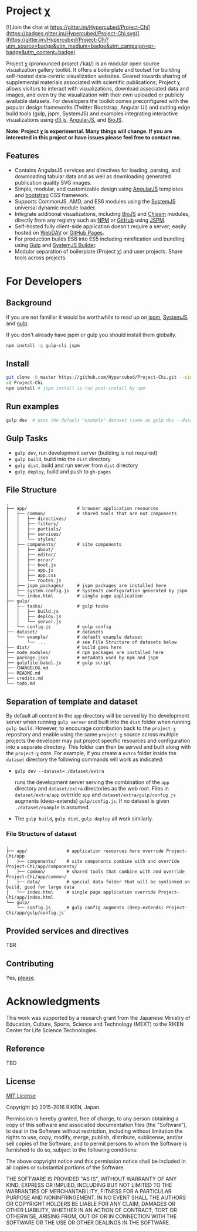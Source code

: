 # Project χ

[![Join the chat at https://gitter.im/Hypercubed/Project-Chi](https://badges.gitter.im/Hypercubed/Project-Chi.svg)](https://gitter.im/Hypercubed/Project-Chi?utm_source=badge&utm_medium=badge&utm_campaign=pr-badge&utm_content=badge)

Project χ (pronounced project /ˈ</span><span title="'k' in 'kind'">k</span><span title="/aɪ/ long 'i' in 'tide'">aɪ</span></span>/) is an modular open source visualization gallery toolkit.  It offers a boilerplate and toolset for building self-hosted data-centric visualization websites. Geared towards sharing of supplemental materials associated with scientific publications; Project χ allows visitors to interact with visualizations, download associated data and images, and even try the visualization with their own uploaded or publicly available datasets.  For developers the toolkit comes preconfigured with the popular design frameworks (Twitter Bootstrap, Angular UI) and cutting edge build tools (gulp, jspm, SystemJS) and examples integrating interactive visualizations using [d3.js](http://d3js.org/), [AngularJS](https://angularjs.org/), and [BioJS](http://biojs.io/).

**Note: Project χ is experimental.  Many things will change.  If you are interested in this project or have issues please feel free to contact me.**

## Features

* Contains AngularJS services and directives for loading, parsing, and downloading tabular data and as well as downloading generated publication quality SVG images.
* Simple,  modular, and customizable design using [AngularJS](https://angularjs.org/) templates and [bootstrap](http://getbootstrap.com/) CSS framework.
* Supports CommonJS, AMD, and ES6 modules using the [SystemJS](https://github.com/systemjs/systemjs) universal dynamic module loader.
* Integrate additional visualizations, including [BioJS](http://biojs.io/) and [Chiasm](https://github.com/curran/chiasm) modules, directly from any registry such as [NPM](https://www.npmjs.com) or [GitHub](https://github.com/) using [JSPM](http://jspm.io/).
* Self-hosted fully client-side application doesn't require a server; easily hosted on [WebDAV](https://en.wikipedia.org/wiki/WebDAV) or [GitHub Pages](https://pages.github.com/).
* For production builds ES6 into ES5 including minification and bundling using [Gulp](http://gulpjs.com/) and [SystemJS Builder](https://github.com/systemjs/builder).
* Modular separation of boilerplate (Project χ) and user projects.  Share tools across projects.

# For Developers

## Background

If you are not familiar it would be worthwhile to read up on [jspm](http://jspm.io/), [SystemJS](https://github.com/systemjs/systemjs), and [gulp](http://gulpjs.com/).

If you don't already have jspm or gulp you should install them globally.

```bash
npm install -g gulp-cli jspm
```

## Install

```bash
git clone -b master https://github.com/Hypercubed/Project-Chi.git --single-branch --depth 1
cd Project-Chi
npm install # jspm install is run post-install by npm
```

## Run examples

```bash
gulp dev  # uses the default "example" dataset (same as gelp dev --dataset=./dataset/example)
```

## Gulp Tasks

* `gulp dev`, run development server (building is not required)
* `gulp build`, build into the `dist` directory
* `gulp dist`, build and run server from `dist` directory
* `gulp deploy`, build and push to `gh-pages`

## File Structure

```
.
├── app/                   # browser application resources
│   ├── common/            # shared tools that are not components
│   │   ├── directives/
│   │   ├── filters/
│   │   ├── partials/
│   │   ├── services/
│   │   └── styles/
│   ├── components/        # site components
│   │   ├── about/
│   │   ├── editor/
│   │   ├── error/
│   │   ├── boot.js
│   │   ├── app.js
│   │   ├── app.css
│   │   └── routes.js
│   ├── jspm_packages/     # jspm packages are installed here
│   ├── system.config.js   # SystemJS configuration generated by jspm
│   └── index.html         # single page application
├── gulp/
│   ├── tasks/             # gulp tasks
│   │   ├── build.js
│   │   ├── deploy.js
│   │   └── server.js
│   └── config.js          # gulp config
├── dataset/               # datasets
│   └── example/           # default example dataset
│       └── ...            # see File Structure of datasets below
├── dist/                  # build goes here
├── node_modules/          # npm packages are installed here
├── package.json           # metadata used by npm and jspm
├── gulpfile.babel.js      # gulp script
├── CHANGELOG.md
├── README.md
├── credits.md
└── todo.md
```

## Separation of template and dataset

By default all content in the `app` directory will be served by the development server when running `gulp server` and built into the `dist` folder when running `gulp build`.  However, to encourage contribution back to the `project-χ` repository and enable using the same `project-χ` source across multiple projects the developer may put project specific resources and configuration into a separate directory.  This folder can then be served and built along with the `project-χ` core.  For example, if you create a `extra` folder inside the `dataset` directory the following commands will work as indicated:

* `gulp dev --dataset=./dataset/extra`

	runs the development server serving the combination of the `app` directory and `dataset/extra` directories as the web root.  Files in `dataset/extra/app` override `app` and `dataset/extra/gulp/config.js` augments (deep-extends) `gulp/config.js`.  If no dataset is given `./dataset/example` is assumed.

* The `gulp build`, `gulp dist`, `gulp deploy` all work similarly.

### File Structure of dataset

```
.
├── app/               # application resources here override Project-Chi/app
│   ├── components/    # site components combine with and override Project-Chi/app/components/
│   ├── common/        # shared tools that combine with and override Project-Chi/app/common/
│   ├── data/          # special data folder that will be symlinked on build, good for large data
│   └── index.html     # single page application override Project-Chi/app/index.html
└── gulp/
    └── config.js      # gulp config augments (deep-extends) Project-Chi/app/gulp/config.js`
```

## Provided services and directives

TBR

## Contributing

Yes, [please](https://github.com/Hypercubed/Project-chi/issues).

# Acknowledgments

This work was supported by a research grant from the Japanese Ministry of Education, Culture, Sports, Science and Technology (MEXT) to the RIKEN Center for Life Science Technologies.

## Reference

TBD

## License

[MIT License](http://en.wikipedia.org/wiki/MIT_License)

Copyright (c) 2015-2016 RIKEN, Japan.

Permission is hereby granted, free of charge, to any person obtaining a copy of this software and associated documentation files (the "Software"), to deal in the Software without restriction, including without limitation the rights to use, copy, modify, merge, publish, distribute, sublicense, and/or sell copies of the Software, and to permit persons to whom the Software is furnished to do so, subject to the following conditions:

The above copyright notice and this permission notice shall be included in all copies or substantial portions of the Software.

THE SOFTWARE IS PROVIDED "AS IS", WITHOUT WARRANTY OF ANY KIND, EXPRESS OR IMPLIED, INCLUDING BUT NOT LIMITED TO THE WARRANTIES OF MERCHANTABILITY, FITNESS FOR A PARTICULAR PURPOSE AND NONINFRINGEMENT. IN NO EVENT SHALL THE AUTHORS OR COPYRIGHT HOLDERS BE LIABLE FOR ANY CLAIM, DAMAGES OR OTHER LIABILITY, WHETHER IN AN ACTION OF CONTRACT, TORT OR OTHERWISE, ARISING FROM, OUT OF OR IN CONNECTION WITH THE SOFTWARE OR THE USE OR OTHER DEALINGS IN THE SOFTWARE.
